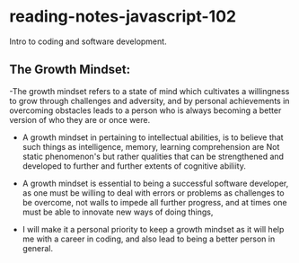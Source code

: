 # reading-notes-javascript-102
Intro to coding and software development.


## The Growth Mindset:

-The growth mindset refers to a state of mind which cultivates a willingness to grow through challenges and adversity, and by personal achievements in overcoming obstacles leads to a person who is always becoming a better version of who they are or once were.

- A growth mindset in pertaining to intellectual abilities, is to believe that such things as intelligence, memory, learning comprehension are Not static phenomenon's but rather qualities that can be strengthened and developed to further and further extents of cognitive abiliity.

- A growth mindset is essential to being a successful software developer, as one must be willing to deal with errors or problems as challenges to be overcome, not walls to impede all further progress, and at times one must be able to innovate new ways of doing things,

- I will make it a personal priority to keep a growth mindset as it will help me with a career in coding, and also lead to being a better person in general. 

